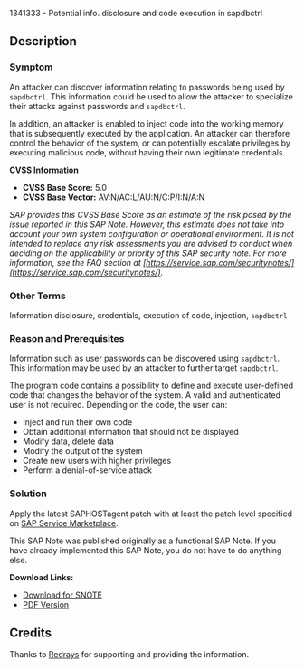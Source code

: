 1341333 - Potential info. disclosure and code execution in sapdbctrl

## Description

### Symptom

An attacker can discover information relating to passwords being used by `sapdbctrl`. This information could be used to allow the attacker to specialize their attacks against passwords and `sapdbctrl`.

In addition, an attacker is enabled to inject code into the working memory that is subsequently executed by the application. An attacker can therefore control the behavior of the system, or can potentially escalate privileges by executing malicious code, without having their own legitimate credentials.

**CVSS Information**

- **CVSS Base Score:** 5.0
- **CVSS Base Vector:** AV:N/AC:L/AU:N/C:P/I:N/A:N

_SAP provides this CVSS Base Score as an estimate of the risk posed by the issue reported in this SAP Note. However, this estimate does not take into account your own system configuration or operational environment. It is not intended to replace any risk assessments you are advised to conduct when deciding on the applicability or priority of this SAP security note. For more information, see the FAQ section at [https://service.sap.com/securitynotes/](https://service.sap.com/securitynotes/)._

### Other Terms

Information disclosure, credentials, execution of code, injection, `sapdbctrl`

### Reason and Prerequisites

Information such as user passwords can be discovered using `sapdbctrl`. This information may be used by an attacker to further target `sapdbctrl`.

The program code contains a possibility to define and execute user-defined code that changes the behavior of the system. A valid and authenticated user is not required. Depending on the code, the user can:

- Inject and run their own code
- Obtain additional information that should not be displayed
- Modify data, delete data
- Modify the output of the system
- Create new users with higher privileges
- Perform a denial-of-service attack

### Solution

Apply the latest SAPHOSTagent patch with at least the patch level specified on [SAP Service Marketplace](https://me.sap.com/).

This SAP Note was published originally as a functional SAP Note. If you have already implemented this SAP Note, you do not have to do anything else.

**Download Links:**

- [Download for SNOTE](https://notesdownloads.sap.com/note/0040000016793292017)
- [PDF Version](https://userapps.support.sap.com/sap/support/sfm/notes/print/0001341333?language=en-US&token=152C21C0C735953E137D204437873BBF)

## Credits

Thanks to [Redrays](https://redrays.io) for supporting and providing the information.